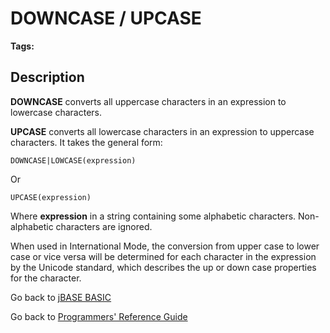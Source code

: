 # DOWNCASE / UPCASE

<PageHeader />

**Tags:**
<badge text='string casing' vertical='middle' />

## Description

**DOWNCASE** converts all uppercase characters in an expression to lowercase characters.

**UPCASE** converts all lowercase characters in an expression to uppercase characters. It takes the general form:

```
DOWNCASE|LOWCASE(expression)
```

Or

```
UPCASE(expression)
```

Where **expression** in a string containing some alphabetic characters. Non-alphabetic characters are ignored.

When used in International Mode, the conversion from upper case to lower case or vice versa will be determined for each character in the expression by the Unicode standard, which describes the up or down case properties for the character.

Go back to [jBASE BASIC](./../README.md)

Go back to [Programmers' Reference Guide](./../../reference-guides/jbc/README.md)
  
<PageFooter />
